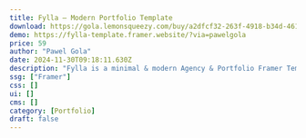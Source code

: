 ```yaml
---
title: Fylla — Modern Portfolio Template
download: https://gola.lemonsqueezy.com/buy/a2dfcf32-263f-4918-b34d-461a6a652337?aff=YGGpO5
demo: https://fylla-template.framer.website/?via=pawelgola
price: 59
author: "Pawel Gola"
date: 2024-11-30T09:18:11.630Z
description: "Fylla is a minimal & modern Agency & Portfolio Framer Template perfectly suited for creative agencies, design studios, freelancer or your personal portfolio."
ssg: ["Framer"]
css: []
ui: []
cms: []
category: [Portfolio]
draft: false
---
```


